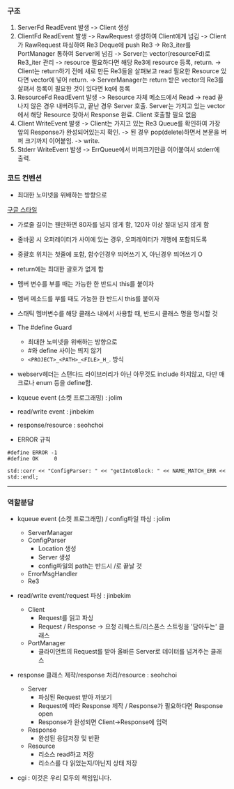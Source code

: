 ### 구조
1. ServerFd ReadEvent 발생 -> Client 생성
2. ClientFd ReadEvent 발생 -> RawRequest 생성하여 Client에게 넘김 -> Client가 RawRequest 파싱하여 Re3 Deque에 push Re3 -> Re3_iter를 PortManager 통하여 Server에 넘김 -> Server는 vector(resourceFd)로 Re3_iter 관리 -> resource 필요하다면 해당 Re3에 resource 등록, return. -> Client는 return하기 전에 새로 만든 Re3들을 살펴보고 read 필요한 Resource 있다면 vector에 넣어 return. -> ServerManager는 return 받은 vector의 Re3를 살펴서 등록이 필요한 것이 있다면 kq에 등록
3. ResourceFd ReadEvent 발생 -> Resource 자체 메소드에서 Read -> read 끝나지 않은 경우 내버려두고, 끝난 경우 Server 호출. Server는 가지고 있는 vector에서 해당 Resource 찾아서 Response 완료. Client 호출할 필요 없음
4. Client WriteEvent 발생 -> Client는 가지고 있는 Re3 Queue를 확인하여 가장 앞의 Response가 완성되어있는지 확인. -> 된 경우 pop(delete)하면서 본문을 버퍼 크기까지 이어붙임. -> write.
5. Stderr WriteEvent 발생 -> ErrQueue에서 버퍼크기만큼 이어붙여서 stderr에 출력.

### 코드 컨벤션
- 최대한 노미넷을 위배하는 방향으로

[구글 스타일](https://google.github.io/styleguide/cppguide.html#The__define_Guard)

- 가로줄 길이는 웬만하면 80자를 넘지 않게 함, 120자 이상 절대 넘지 않게 함
- 줄바꿈 시 오퍼레이터가 사이에 있는 경우, 오퍼레이터가 개행에 포함되도록

- 중괄호 위치는 첫줄에 포함, 함수인경우 띄어쓰기 X, 아닌경우 띄어쓰기 O
- return에는 최대한 괄호가 없게 함

- 멤버 변수를 부를 때는 가능한 한 반드시 this를 붙이자
- 멤버 메소드를 부를 때도 가능한 한 반드시 this를 붙이자
- 스태틱 멤버변수를 해당 클래스 내에서 사용할 때, 반드시 클래스 명을 명시할 것

- The #define Guard
	- 최대한 노미넷을 위배하는 방향으로
	- #와 define 사이는 띄지 않기
	- `<PROJECT>_<PATH>_<FILE>_H_`. 방식

- webserv헤더는 스탠다드 라이브러리가 아닌 아무것도 include 하지않고, 다만 매크로나 enum 등을 define함.

- kqueue event (소켓 프로그래밍) : jolim
- read/write event : jinbekim
- response/resource : seohchoi
- ERROR 규칙
```
#define ERROR -1
#define OK     0
```

```
std::cerr << "ConfigParser: " << "getIntoBlock: " << NAME_MATCH_ERR << std::endl;
```

---

### 역할분담

- kqueue event (소켓 프로그래밍) / config파일 파싱 : jolim
	- ServerManager
	- ConfigParser
		- Location 생성
		- Server 생성
		- config파일의 path는 반드시 /로 끝날 것
	- ErrorMsgHandler
	- Re3


- read/write event/request 파싱 : jinbekim
	- Client
		- Request를 읽고 파싱
		- Request / Response -> 요청 리퀘스트/리스폰스 스트링을 '담아두는' 클래스
	- PortManager
		- 클라이언트의 Request를 받아 올바른 Server로 데이터를 넘겨주는 클래스


- response 클래스 제작/response 처리/resource : seohchoi
	- Server
		- 파싱된 Request 받아 까보기
		- Request에 따라 Response 제작 / Response가 필요하다면 Response open
		- Response가 완성되면 Client->Response에 입력
	- Response
		- 완성된 응답저장 및 반환
	- Resource
		- 리소스 read하고 저장
		- 리소스를 다 읽었는지/아닌지 상태 저장

- cgi : 이것은 우리 모두의 책임입니다.
